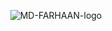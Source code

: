 <p align='center'><img src="https://i.ibb.co/CPxTw5r/MD-FARHAAN-logo.png" alt="MD-FARHAAN-logo" border="0" /></p>
<!--
**mdfarhaan/mdfarhaan** is a ✨ _special_ ✨ repository because its `README.md` (this file) appears on your GitHub profile.

Here are some ideas to get you started:

- 🔭 I’m currently working on ...
- 🌱 I’m currently learning ...
- 👯 I’m looking to collaborate on ...
- 🤔 I’m looking for help with ...
- 💬 Ask me about ...
- 📫 How to reach me: ...
- 😄 Pronouns: ...
- ⚡ Fun fact: ...
-->
